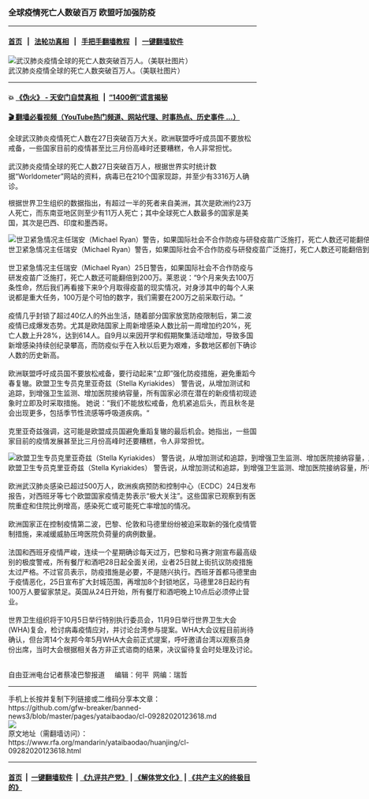 ### 全球疫情死亡人数破百万  欧盟吁加强防疫
------------------------

#### [首页](https://github.com/gfw-breaker/banned-news3/blob/master/README.md) &nbsp;&nbsp;|&nbsp;&nbsp; [法轮功真相](https://github.com/begood0513/basic/blob/master/README.md)  &nbsp;&nbsp;|&nbsp;&nbsp; [手把手翻墙教程](https://github.com/gfw-breaker/guides/wiki)  &nbsp;&nbsp;|&nbsp;&nbsp; [一键翻墙软件](https://github.com/gfw-breaker/nogfw/blob/master/README.md)  



<div id="headerimg">
 <img alt="武汉肺炎疫情全球的死亡人数突破百万人。（美联社图片）" src="https://www.rfa.org/mandarin/yataibaodao/huanjing/cl-09282020123618.html/AP_20272463173050.jpg/@@images/34fdcdf3-875b-4934-84aa-1d15350603cd.jpeg" title="武汉肺炎疫情全球的死亡人数突破百万人。（美联社图片）"/>
 <div id="headerimgcontents">
  <div id="headerimgcaption">
   <span>
    武汉肺炎疫情全球的死亡人数突破百万人。（美联社图片）
   </span>
   <!-- zoomattribute -->
  </div>
  <!-- headerimgcaption -->
 </div>
 <!-- headerimagecontents -->
</div>

<hr/>


#### 💥 [《伪火》 - 天安门自焚真相 ](http://158.247.195.190:10000/videos/blog/weihuo.html)&nbsp; |&nbsp; [“1400例”谎言揭秘  ](http://158.247.195.190:10000/videos/blog/jiexi1400.html)

#### [ 🎬  翻墙必看视频（YouTube热门频道、网站代理、时事热点、历史事件 ...）](https://github.com/gfw-breaker/links/blob/master/banned.md)

<div id="storytext">
 <div>
  <div class="slot_header">
  </div>
 </div>
 <p>
 </p>
 <p>
  全球武汉肺炎疫情死亡人数在27日突破百万大关。欧洲联盟呼吁成员国不要放松戒备，一些国家目前的疫情甚至比三月份高峰时还要糟糕，令人非常担忧。
  <br/>
  <br/>
  武汉肺炎疫情全球的死亡人数27日突破百万人，根据世界实时统计数据“Worldometer”网站的资料，病毒已在210个国家现踪，并至少有3316万人确诊。
 </p>
 <p>
 </p>
 <p>
  根据世界卫生组织的数据指出，有超过一半的死者来自美洲，其次是欧洲约23万人死亡，而东南亚地区则至少有11万人死亡；其中全球死亡人数最多的国家是美国，其次是巴西、印度和墨西哥。
 </p>
 <p>
 </p>
 <p>
  <div class="image-inline captioned" style="width:1500px;">
   <div style="width:1500px;">
    <img alt="世卫紧急情况主任瑞安（Michael Ryan）警告，如果国际社会不合作防疫与研發疫苗广泛施打，死亡人数还可能翻倍到200万。（AFP）" src="https://www.rfa.org/mandarin/yataibaodao/huanjing/cl-09282020123618.html/000_1UK1R8.jpg" title="世卫紧急情况主任瑞安（Michael Ryan）警告，如果国际社会不合作防疫与研發疫苗广泛施打，死亡人数还可能翻倍到200万。（AFP）"/>
   </div>
   <div class="image-caption">
    <span style="width:1500px;">
     世卫紧急情况主任瑞安（Michael Ryan）警告，如果国际社会不合作防疫与研發疫苗广泛施打，死亡人数还可能翻倍到200万。（AFP）
    </span>
    <span class="copyright">
    </span>
   </div>
  </div>
  <br/>
  世卫紧急情况主任瑞安（Michael Ryan）25日警告，如果国际社会不合作防疫与研发疫苗广泛施打，死亡人数还可能翻倍到200万。莱恩说：“9个月来失去100万条性命，然后我们再看接下来9个月取得疫苗的现实情况，对身涉其中的每个人来说都是重大任务，100万是个可怕的数字，我们需要在200万之前采取行动。“
  <br/>
  <br/>
  疫情几乎封锁了超过40亿人的外出生活，随着部分国家放宽防疫限制后，第二波疫情已成爆发态势。尤其是欧陆国家上周新增感染人数比前一周增加约20%，死亡人数上升28%，达到614人。自9月以来因开学和假期聚集活动增加，导致多国新增感染持续创纪录攀高，而防疫似乎在入秋以后更为艰难，多数地区都创下确诊人数的历史新高。
  <br/>
  <br/>
  欧洲联盟呼吁成员国不要放松戒备，要行动起来“立即”强化防疫措施，避免重蹈今春复辙。欧盟卫生专员克里亚奇兹（Stella Kyriakides） 警告说，从增加测试和追踪，到增强卫生监测、增加医院接纳容量，所有国家必须在潜在的新疫情初现迹象时立即及时采取措施。 她说：“我们不能放松戒备，危机紧追后头，而且秋冬是会出现更多，包括季节性流感等呼吸道疾病。“
  <br/>
  <br/>
  克里亚奇兹强调，这可能是欧盟成员国避免重蹈复辙的最后机会。她指出，一些国家目前的疫情发展甚至比三月份高峰时还要糟糕，令人非常担忧。
 </p>
 <p>
 </p>
 <p>
  <div class="image-inline captioned" style="width:1500px;">
   <div style="width:1500px;">
    <img alt="欧盟卫生专员克里亚奇兹（Stella Kyriakides） 警告说，从增加测试和追踪，到增强卫生监测、增加医院接纳容量，所有国家必须在潜在的新疫情初现迹象时立即及时採取措施。 （AP）" src="https://www.rfa.org/mandarin/yataibaodao/huanjing/cl-09282020123618.html/AP_20268359041047.jpg" title="欧盟卫生专员克里亚奇兹（Stella Kyriakides） 警告说，从增加测试和追踪，到增强卫生监测、增加医院接纳容量，所有国家必须在潜在的新疫情初现迹象时立即及时採取措施。 （AP）"/>
   </div>
   <div class="image-caption">
    <span style="width:1500px;">
     欧盟卫生专员克里亚奇兹（Stella Kyriakides） 警告说，从增加测试和追踪，到增强卫生监测、增加医院接纳容量，所有国家必须在潜在的新疫情初现迹象时立即及时採取措施。 （AP）
    </span>
    <span class="copyright">
    </span>
   </div>
  </div>
  <br/>
  欧洲武汉肺炎感染已超过500万人，欧洲疾病预防和控制中心（ECDC）24日发布报告，对西班牙等七个欧盟国家疫情走势表示“极大关注”。这些国家已观察到有医院重症和住院比例增高，感染死亡或可能死亡率增加的情况。
  <br/>
  <br/>
  欧洲国家正在控制疫情第二波，巴黎、伦敦和马德里纷纷被迫采取新的强化疫情管制措施，来减缓威胁压垮医院负荷量的病例数量。
  <br/>
  <br/>
  法国和西班牙疫情严峻，连续一个星期确诊每天过万，巴黎和马赛才刚宣布最高级别的极度警戒，所有餐厅和酒吧28日起全面关闭，业者25日就上街抗议防疫措施太过严格。不过官员表示，防疫措施是必要，不是随兴执行。西班牙首都马德里由于疫情恶化，25日宣布扩大封城范围，再增加8个封锁地区，马德里28日起约有100万人要留家禁足。英国从24日开始，所有餐厅和酒吧晚上10点后必须停止营业。
  <br/>
  <br/>
  世界卫生组织将于10月5日举行特别执行委员会，11月9日举行世界卫生大会(WHA)复会，检讨病毒疫情应对，并讨论台湾参与提案。WHA大会议程目前尚待确认，但台湾14个友邦今年5月WHA大会前正式提案，呼吁邀请台湾以观察员身份出席，当时大会根据相关各方非正式谘商的结果，决议留待复会时处理及讨论。
 </p>
 <p>
  <br/>
  自由亚洲电台记者蔡凌巴黎报道     编辑：何平  网编：瑞哲
 </p>
</div>

<hr/>
手机上长按并复制下列链接或二维码分享本文章：<br/>
https://github.com/gfw-breaker/banned-news3/blob/master/pages/yataibaodao/cl-09282020123618.md <br/>
<a href='https://github.com/gfw-breaker/banned-news3/blob/master/pages/yataibaodao/cl-09282020123618.md'><img src='https://github.com/gfw-breaker/banned-news3/blob/master/pages/yataibaodao/cl-09282020123618.md.png'/></a> <br/>
原文地址（需翻墙访问）：https://www.rfa.org/mandarin/yataibaodao/huanjing/cl-09282020123618.html


------------------------
#### [首页](https://github.com/gfw-breaker/banned-news3/blob/master/README.md) &nbsp;|&nbsp; [一键翻墙软件](https://github.com/gfw-breaker/nogfw/blob/master/README.md) &nbsp;| [《九评共产党》](https://github.com/gfw-breaker/9ping.md/blob/master/README.md#九评之一评共产党是什么) | [《解体党文化》](https://github.com/gfw-breaker/jtdwh.md/blob/master/README.md) | [《共产主义的终极目的》](https://github.com/gfw-breaker/gczydzjmd.md/blob/master/README.md)


<img src='http://gfw-breaker.win/banned-news3/pages/yataibaodao/cl-09282020123618.md' width='0px' height='0px'/>